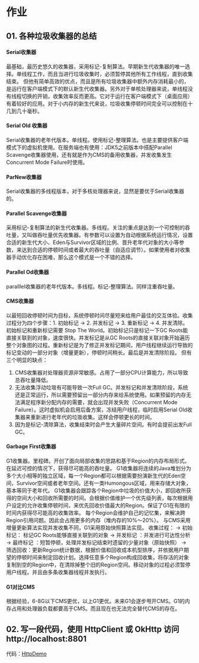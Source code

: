 # 作业

## 01. 各种垃圾收集器的总结

#### Serial收集器
最基础，最历史悠久的收集器，采用标记-复制算法。早期新生代收集器的唯一选择。单线程工作，而且当进行垃圾收集时，必须暂停其他所有工作线程，直到收集结束。
但他有简单高效的优点，而且是所有垃圾收集器中额外内存消耗最小的，是运行在客户端模式下的默认新生代收集器。另外对于单核处理器来说，单线程没有线程切换的开销，收集效率反而更高。它对于运行在客户端模式下（桌面应用）有着较好的应用。对于小内存的新生代来说，垃圾收集停顿时间完全可以控制在十几到几十毫秒。

#### Serial Old 收集器
Serial收集器的老年代版本。单线程。使用标记-整理算法。也是主要提供客户端模式下的虚拟机使用。在服务端也有使用：JDK5之前版本中搭配Parallel Scavenge收集器使用，还有就是作为CMS的备用收集器，并发收集发生Concurrent Mode Failure时使用。

#### ParNew收集器
Serial收集器的多线程版本，对于多核处理器来说，显然是要优于Serial收集器的。

#### Parallel Scavenge收集器
采用标记-复制算法的新生代收集器。多线程。关注的重点是达到一个可控制的吞吐量，又叫做吞吐量优先收集器。有参数可以设置为自动根据系统运行情况，设置合适的新生代大小、Eden与Survivor区域的比例、晋升老年代对象的大小等参数，来达到合适的停顿时间或者最大的吞吐量（自适应调节）。如果使用者对收集器手动优化存在困难，那么这个模式是一个不错的选择。

#### Parallel Od收集器
paralllel收集器的老年代版本。多线程。标记-整理算法。同样注重吞吐量。

#### CMS收集器
以最短回收停顿时间为目标，系统停顿时间尽量短来给用户最佳的交互体验。收集过程分为四个步骤：1. 初始标记 -> 2. 并发标记 -> 3. 重新标记 -> 4. 并发清除。初始标记和重新标记需要 Stop The World。初始标记只是标记一下GC Roots能直接关联到的对象，速度很快。并发标记是从GC Roots的直接关联对象开始遍历整个对象图的过程。重新标记是为了修正并发标记期间，用户线程继续运行导致的标记变动的一部分对象（增量更新），停顿时间稍长。最后是并发清除阶段。
但有三个明显的缺点：
1. CMS收集器对处理器资源非常敏感。占用了一部分CPU计算能力，所以导致总吞吐量降低。
2. 无法收集浮动垃圾有可能导致一次Full GC。并发标记和并发清除阶段，系统还是正常运行，所以需要预留出一部分内存来给系统使用。如果预留的内存无法满足程序新分配内存的需要，就会出现并发失败（Concurrent Mode Failure）。这时虚拟机会启用后备方案，冻结用户线程，临时启用Serial Old收集器来重新进行老年代的垃圾收集。这样会停顿更长的时间。
3. 因为是标记-清除算法，收集结束时会产生大量碎片空间。有时会提前出发Full GC。

#### Garbage First收集器
G1收集器。里程碑。开创了面向局部收集的思路和基于Region的内存布局形式。在延迟可控的情况下，获得尽可能高的吞吐量。
G1收集器将连续的Java堆划分为多个大小相等的独立区域，每一个Region都可以根据需要扮演新生代的Eden空间，Survivor空间或者老年空间。还有一类Humongous区域，用来存储大对象，基本等同于老年代。
G1收集器会跟踪各个Region中垃圾的价值大小，即回收所获得的空间大小和回收所需要的时间。会根据价值维护一个优先级列表，每次根据用户设定的允许收集停顿时间，来优先回收价值最大的Region。保证了G1在有限的时间内获得尽可能高的收集效率。
每个Region会维护自己的记忆集，来解决跨Region引用问题。因此会占用更多的内存（堆内存的10%～20%）。
与CMS采用增量更新算法实现并发收集不同，G1采用原始快照算法实现。
收集过程：
-> 初始标记： 标记GC Roots能够直接关联到的对象
-> 并发标记 ：并发进行可达性分析
-> 最终标记 ：短暂停顿，处理并发标记结束时遗留的少量对象（原始快照）
-> 筛选回收：更新Region统计数据，根据价值和回收成本机型排序，并依据用户期望的停顿时间来制定回收计划。选择任意多个Region构成回收集，将存活的对象复制到空的Region中，在清除掉整个旧的Region空间。移动对象的过程必须暂停用户线程。并且由多条收集器线程并发执行。

#### G1对比CMS
根据经验，6-8G以下CMS更优，以上G1更优。未来G1会逐步甩开CMS。G1的内存占用和处理器负载都要高于CMS。而且现在也无法完全替代CMS的存在。


## 02. 写一段代码，使用 HttpClient 或 OkHttp 访问 http://localhost:8801
代码：[HttpDemo](work01/HttpDemo.java)